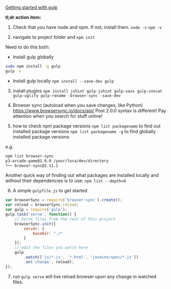 [Getting started with gulp](https://travismaynard.com/writing/getting-started-with-gulp)

**tl;dr action item:**

1. Check that you have node and npm. If not, install them.
`node -v`
`npm -v`

2. navigate to project folder and `npm init`

Need to do this both:
- Install gulp globally

```sh
sudo npm install -g gulp
gulp -v
```

- Install gulp locally
`npm install --save-dev gulp`

3. install plugins
`npm install jshint gulp-jshint gulp-sass gulp-concat gulp-uglify gulp-rename -browser-sync -save-dev`

4. Browser sync (autoload when you save changes, like Python)
https://www.browsersync.io/docs/api/
Post 2.0.0 syntax is different! Pay attention when you search for stuff online!

5. how to check npm package versions
`npm list packagename` to find out installed package versions
`npm list packagename -g` to find globally installed package versions

e.g.
```sh
npm list browser-sync
p3-arcade-game@1.0.0 /your/loca/dev/directory
└── browser-sync@2.11.1
```

Another quick way of finding out what packages are installed locally and without their dependencies is to use:
`npm list --depth=0`

6. A simple `gulpfile.js` to get started
```javascript
var browserSync = require('browser-sync').create();
var reload = browserSync.reload;
var gulp = require('gulp');
gulp.task('serve', function() {
    // Serve files from the root of this project
    browserSync.init({
        server: {
            baseDir: "./"
        }
    });
    // edit the files you watch here
    gulp
        .watch(['js/*.js', '*.html', 'jasmine/spec/*.js'])
        .on('change', reload);
});
```

7. run `gulp serve` will live reload browser upon any change in watched files.